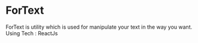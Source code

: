 # ForText
ForText is utility which is used for manipulate your text in the way you want.
Using Tech : ReactJs
